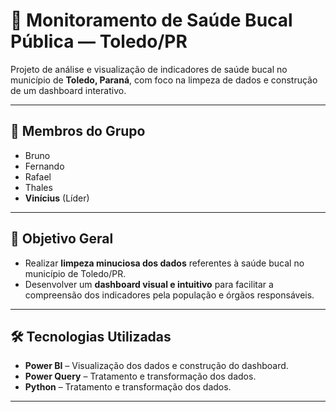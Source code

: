 # 🦷 Monitoramento de Saúde Bucal Pública — Toledo/PR

Projeto de análise e visualização de indicadores de saúde bucal no município de **Toledo, Paraná**, com foco na limpeza de dados e construção de um dashboard interativo.

---

## 👥 Membros do Grupo
- Bruno  
- Fernando  
- Rafael  
- Thales
- **Vinícius** (Líder) 

---

## 🎯 Objetivo Geral
- Realizar **limpeza minuciosa dos dados** referentes à saúde bucal no município de Toledo/PR.  
- Desenvolver um **dashboard visual e intuitivo** para facilitar a compreensão dos indicadores pela população e órgãos responsáveis.

---

## 🛠️ Tecnologias Utilizadas
- **Power BI** – Visualização dos dados e construção do dashboard.
- **Power Query** – Tratamento e transformação dos dados.  
- **Python** – Tratamento e transformação dos dados.

---
